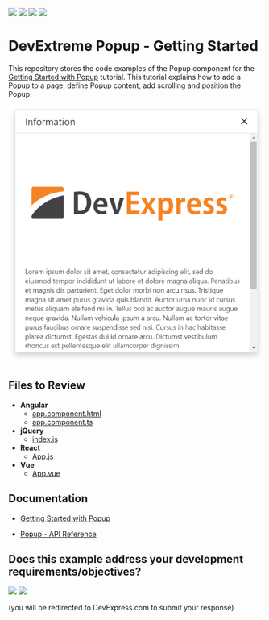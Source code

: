 <!-- default badges list -->
![](https://img.shields.io/endpoint?url=https://codecentral.devexpress.com/api/v1/VersionRange/355513332/22.1.3%2B)
[![](https://img.shields.io/badge/Open_in_DevExpress_Support_Center-FF7200?style=flat-square&logo=DevExpress&logoColor=white)](https://supportcenter.devexpress.com/ticket/details/T988263)
[![](https://img.shields.io/badge/📖_How_to_use_DevExpress_Examples-e9f6fc?style=flat-square)](https://docs.devexpress.com/GeneralInformation/403183)
[![](https://img.shields.io/badge/💬_Leave_Feedback-feecdd?style=flat-square)](#does-this-example-address-your-development-requirementsobjectives)
<!-- default badges end -->
# DevExtreme Popup - Getting Started

This repository stores the code examples of the Popup component for the [Getting Started with Popup](https://js.devexpress.com/Documentation/Guide/UI_Components/Popup/Getting_Started_with_Popup/) tutorial. This tutorial explains how to add a Popup to a page, define Popup content, add scrolling and position the Popup.

<div align="center"><img src="./popup.png" /></div>

## Files to Review

- **Angular**
    - [app.component.html](angular/src/app/app.component.html)
    - [app.component.ts](angular/src/app/app.component.ts)
- **jQuery**
    - [index.js](jquery/src/index.js)
- **React**
    - [App.js](react/src/App.js)
- **Vue**
    - [App.vue](vue/src/App.vue)

## Documentation

- [Getting Started with Popup](https://js.devexpress.com/Documentation/Guide/UI_Components/Popup/Getting_Started_with_Popup/)

- [Popup - API Reference](https://js.devexpress.com/Documentation/ApiReference/UI_Components/dxPopup/)
<!-- feedback -->
## Does this example address your development requirements/objectives?

[<img src="https://www.devexpress.com/support/examples/i/yes-button.svg"/>](https://www.devexpress.com/support/examples/survey.xml?utm_source=github&utm_campaign=getting-started-with-devextreme-popup&~~~was_helpful=yes) [<img src="https://www.devexpress.com/support/examples/i/no-button.svg"/>](https://www.devexpress.com/support/examples/survey.xml?utm_source=github&utm_campaign=getting-started-with-devextreme-popup&~~~was_helpful=no)

(you will be redirected to DevExpress.com to submit your response)
<!-- feedback end -->
